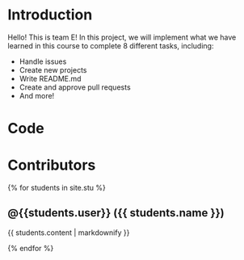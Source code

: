 # Introduction
Hello! This is team E!
In this project, we will implement what we have learned in this course to complete 8 different tasks, including:
* Handle issues
* Create new projects
* Write README.md
* Create and approve pull requests
* And more!
# Code
# Contributors
{% for students in site.stu %}
  <h2><span>@{{students.user}}</span> ({{ students.name }})</h2>
  <p>{{ students.content | markdownify }}</p>
{% endfor %}
